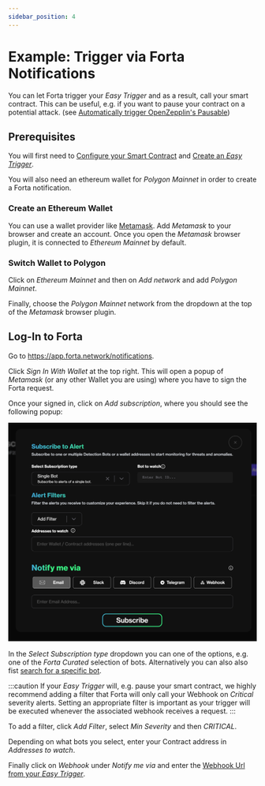 ```yaml
---
sidebar_position: 4
---
```


# Example: Trigger via Forta Notifications

You can let Forta trigger your _Easy Trigger_ and as a result, call your smart contract.
This can be useful, e.g. if you want to pause your contract on a potential attack. (see
[Automatically trigger OpenZepplin's Pausable](/#3a-automatically-trigger-openzeppelins-pausable_pause))

## Prerequisites

You will first need to [Configure your Smart Contract](/) and
[Create an _Easy Trigger_](./create-trigger-webhook).

You will also need an ethereum wallet for _Polygon Mainnet_ in order to create a Forta notification.

### Create an Ethereum Wallet

You can use a wallet provider like [Metamask](https://metamask.io/).
Add _Metamask_ to your browser and create an account.
Once you open the _Metamask_ browser plugin, it is connected to _Ethereum Mainnet_ by default.

### Switch Wallet to Polygon

Click on _Ethereum Mainnet_ and then on _Add network_ and add _Polygon Mainnet_.

Finally, choose the _Polygon Mainnet_ network from the dropdown at the top of the _Metamask_ browser plugin.

## Log-In to Forta

Go to https://app.forta.network/notifications.

Click _Sign In With Wallet_ at the top right. This will open a popup of _Metamask_ (or any other Wallet you are using) where you have to sign the Forta request.

Once your signed in, click on _Add subscription_, where you should see the following popup:

![Forta Alert](/screenshots/forta_alert.png)

In the _Select Subscription type_ dropdown you can one of the options, e.g. one of the _Forta Curated_ selection of bots. Alternatively you can also also fist [search for a specific bot](https://explorer.forta.network/).


:::caution
If your _Easy Trigger_ will, e.g. pause your smart contract, we highly recommend adding a filter that Forta will only call your Webhook on _Critical_ severity alerts.
Setting an appropriate filter is important as your trigger will be executed whenever the associated webhook receives a request.
:::

To add a filter, click _Add Filter_, select _Min Severity_ and then _CRITICAL_.

Depending on what bots you select, enter your Contract address in _Addresses to watch_.

Finally click on _Webhook_ under _Notify me via_ and enter the [Webhook Url from your _Easy Trigger_](./create-trigger-webhook#4-use-webhook).

